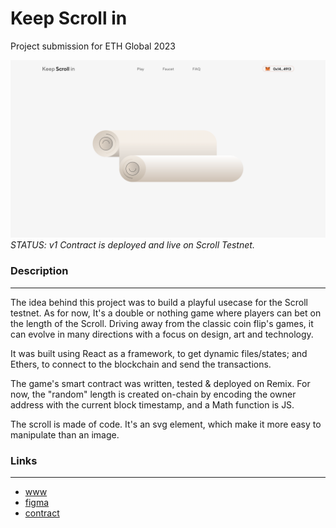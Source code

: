 # Keep Scroll in
Project submission for ETH Global 2023

![header](./design/scroll_screen_1.png)
_STATUS: v1 Contract is deployed and live on Scroll Testnet._


### Description
---

The idea behind this project was to build a playful usecase for the Scroll testnet.
As for now, It's a double or nothing game where players can bet on the length of the Scroll.
Driving away from the classic coin flip's games, it can evolve in many directions with a focus on design, art and technology.

It was built using React as a framework, to get dynamic files/states; and Ethers, to connect to the blockchain and send the transactions. 

The game's smart contract was written, tested & deployed on Remix. 
For now, the "random" length is created on-chain by encoding the owner address with the current block timestamp, and a Math function is JS.

The scroll is made of code. It's an svg element, which make it more easy to manipulate than an image. 


### Links
---

- [www](https://keep-scroll.in)
- [figma](https://figma.com/file/Nm0K0iPyS8Z13pDavzj2JN)
- [contract](https://blockscout.scroll.io/address/0x68cd17A476E31Aa16f5e2c0d1463D356f658fB16)